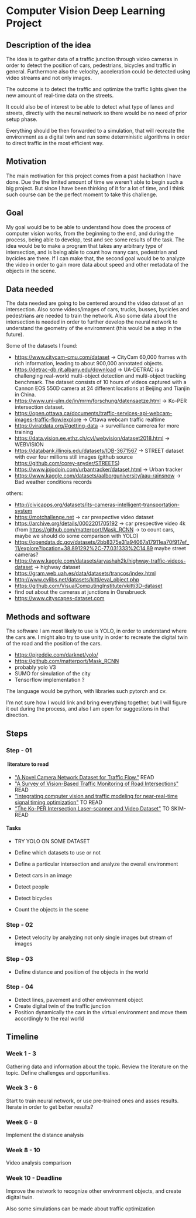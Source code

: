 # Computer Vision Deep Learning Project

## Description of the idea

The idea is to gather data of a traffic junction through video cameras in order to detect the position of cars, pedestrians, bicycles and traffic in general. Furthermore also the velocity, acceleration could be detected using video streams and not only images.

The outcome is to detect the traffic and optimize the traffic lights given the new amount of real-time data on the streets.

It could also be of interest to be able to detect what type of lanes and streets, directly with the neural network so there would be no need of prior setup phase.

Everything should be then forwarded to a simulation, that will recreate the environment as a digital twin and run some deterministic algorithms in order to direct traffic in the most efficient way.

## Motivation

The main motivation for this project comes from a past hackathon I have done. Due the the limited amount of time we weren't able to begin such a big project. But since I have been thinking of it for a lot of time, and I think such course can be the perfect moment to take this challenge.

## Goal 

My goal would be to be able to understand how does the process of computer vision works, from the beginning to the end, and during the process, being able to develop, test and see some results of the task. The idea would be to make a program that takes any arbitrary type of intersection, and is being able to count how many cars, pedestrian and bycicles are there. If I can make that, the second goal would be to analyze the video in order to gain more data about speed and other metadata of the objects in the scene.


## Data needed

The data needed are going to be centered around the video dataset of an intersection. Also some videos/images of cars, trucks, busses, bycicles and pedestrians are needed to train the network. 
Also some data about the intersection is needed in order to further develop the neural network to understand the geometry of the environment (this would be a step in the future).

Some of the datasets I found:

- https://www.citycam-cmu.com/dataset -> CityCam 60,000 frames with rich information, leading to about 900,000 annotated objects.
- https://detrac-db.rit.albany.edu/download -> UA-DETRAC is a challenging real-world multi-object detection and multi-object tracking benchmark. The dataset consists of 10 hours of videos captured with a Cannon EOS 550D camera at 24 different locations at Beijing and Tianjin in China.
- https://www.uni-ulm.de/in/mrm/forschung/datensaetze.html -> Ko-PER intersection dataset.
- https://open.ottawa.ca/documents/traffic-services-api-webcam-images-traffic-flow/explore -> Ottawa webcam traffic realtime
- https://viratdata.org/#getting-data -> surveillance camerea for more training
- https://data.vision.ee.ethz.ch/cvl/webvision/dataset2018.html -> WEBVISION
- https://databank.illinois.edu/datasets/IDB-3671567 -> STREET dataset with over four millions still images (github source https://github.com/corey-snyder/STREETS)
- https://www.jpjodoin.com/urbantracker/dataset.html -> Urban tracker
- https://www.kaggle.com/datasets/aalborguniversity/aau-rainsnow -> Bad weather conditions records

others:

- <http://civicapps.org/datasets/its-cameras-intelligent-transportation-system>
- <https://motchallenge.net> -> car prespective video dataset
- <https://archive.org/details/0002201705192> -> car prespective video 4k (from https://github.com/matterport/Mask_RCNN -> to count cars, maybe we should do some comparison with YOLO)
- <https://opendata.dc.gov/datasets/2bb8375e31a94067a17911ea70f917ef_11/explore?location=38.891292%2C-77.031333%2C14.89> maybe street cameras?
- https://www.kaggle.com/datasets/aryashah2k/highway-traffic-videos-dataset -> highway dataset
- https://gram.web.uah.es/data/datasets/trancos/index.html
- http://www.cvlibs.net/datasets/kitti/eval_object.php
- https://github.com/VisualComputingInstitute/vkitti3D-dataset
- find out about the cameras at junctions in Osnabrueck
- https://www.cityscapes-dataset.com


## Methods and software

The software I am most likely to use is YOLO, in order to understand where the cars are. I might also try to use unity in order to recreate the digital twin of the road and the position of the cars.

- <https://pjreddie.com/darknet/yolo/>
- <https://github.com/matterport/Mask_RCNN>
- probably yolo V3
- SUMO for simulation of the city
- Tensorflow implementation ?

The language would be python, with libraries such pytorch and cv.

I'm not sure how I would link and bring everything together, but I will figure it out during the process, and also I am open for suggestions in that direction.

## Steps

### Step - 01

####  literature to read

- ["A Novel Camera Network Dataset for Traffic Flow."](https://www.osti.gov/servlets/purl/1668921) READ
- ["A Survey of Vision-Based Traffic Monitoring of Road Intersections"](https://ieeexplore.ieee.org/document/7458203) READ
- ["Integrating computer vision and traffic modeling for near-real-time signal timing optimization"](https://www.sciencedirect.com/science/article/abs/pii/S2210670721000676?via%3Dihub) TO READ
- ["The Ko-PER Intersection Laser-scanner and Video Dataset"](https://www.uni-ulm.de/fileadmin/website_uni_ulm/iui.inst.110/Bilder/Forschung/Datensaetze/20141010_DatasetDocumentation.pdf) TO SKIM-READ

#### Tasks

- TRY YOLO ON SOME DATASET
- Define which datasets to use or not
- Define a particular intersection and analyze the overall environment

- Detect cars in an image
- Detect people
- Detect bicycles
- Count the objects in the scene

### Step - 02

- Detect velocity by analyzing not only single images but stream of images

### Step - 03

- Define distance and position of the objects in the world

### Step - 04

- Detect lines, pavement and other environment object
- Create digital twin of the traffic junction
- Position dynamically the cars in the virtual environment and move them accordingly to the real world

## Timeline

### Week 1 - 3

Gathering data and information about the topic. Review the literature on the topic. Define challenges and opportunities.

### Week 3 - 6

Start to train neural network, or use pre-trained ones and asses results.
Iterate in order to get better results?

### Week 6 - 8

Implement the distance analysis

### Week 8 - 10

Video analysis comparison

### Week 10 - Deadline

Improve the network to recognize other environment objects, and create digital twin.

Also some simulations can be made about traffic optimization
